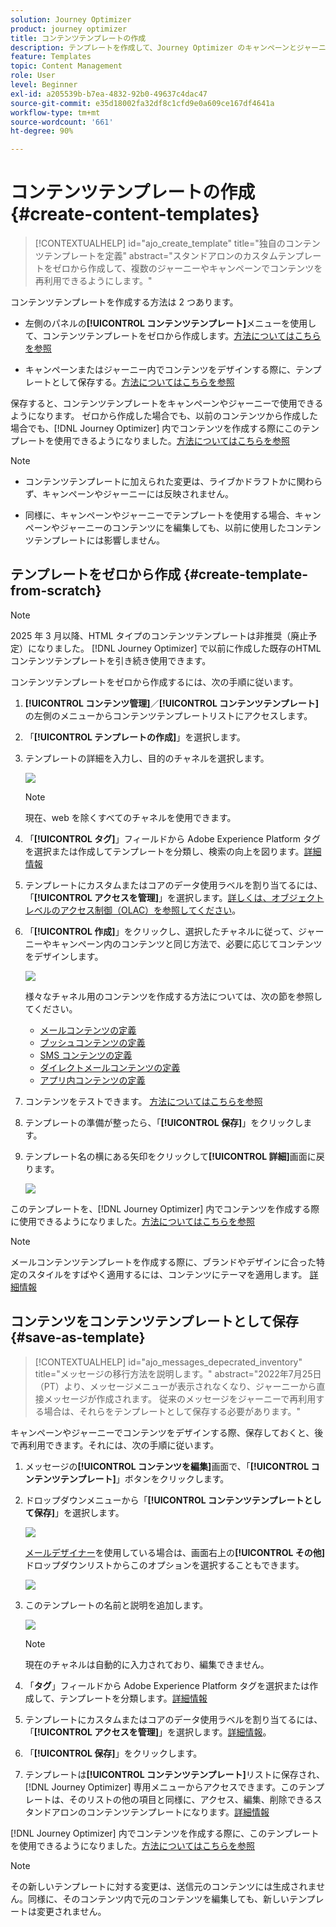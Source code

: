 ```yaml
---
solution: Journey Optimizer
product: journey optimizer
title: コンテンツテンプレートの作成
description: テンプレートを作成して、Journey Optimizer のキャンペーンとジャーニーでコンテンツを再利用する方法を学ぶ
feature: Templates
topic: Content Management
role: User
level: Beginner
exl-id: a205539b-b7ea-4832-92b0-49637c4dac47
source-git-commit: e35d18002fa32df8c1cfd9e0a609ce167df4641a
workflow-type: tm+mt
source-wordcount: '661'
ht-degree: 90%

---
```


# コンテンツテンプレートの作成 {#create-content-templates}

>[!CONTEXTUALHELP]
>id="ajo_create_template"
>title="独自のコンテンツテンプレートを定義"
>abstract="スタンドアロンのカスタムテンプレートをゼロから作成して、複数のジャーニーやキャンペーンでコンテンツを再利用できるようにします。"

コンテンツテンプレートを作成する方法は 2 つあります。

* 左側のパネルの&#x200B;**[!UICONTROL コンテンツテンプレート]**&#x200B;メニューを使用して、コンテンツテンプレートをゼロから作成します。[方法についてはこちらを参照](#create-template-from-scratch)

* キャンペーンまたはジャーニー内でコンテンツをデザインする際に、テンプレートとして保存する。[方法についてはこちらを参照](#save-as-template)

保存すると、コンテンツテンプレートをキャンペーンやジャーニーで使用できるようになります。 ゼロから作成した場合でも、以前のコンテンツから作成した場合でも、[!DNL Journey Optimizer] 内でコンテンツを作成する際にこのテンプレートを使用できるようになりました。[方法についてはこちらを参照](#use-content-templates)

>[!NOTE]
>
>* コンテンツテンプレートに加えられた変更は、ライブかドラフトかに関わらず、キャンペーンやジャーニーには反映されません。
>
>* 同様に、キャンペーンやジャーニーでテンプレートを使用する場合、キャンペーンやジャーニーのコンテンツにを編集しても、以前に使用したコンテンツテンプレートには影響しません。

## テンプレートをゼロから作成 {#create-template-from-scratch}

>[!NOTE]
>
>2025 年 3 月以降、HTML タイプのコンテンツテンプレートは非推奨（廃止予定）になりました。 [!DNL Journey Optimizer] で以前に作成した既存のHTML コンテンツテンプレートを引き続き使用できます。

コンテンツテンプレートをゼロから作成するには、次の手順に従います。

1. **[!UICONTROL コンテンツ管理]**／**[!UICONTROL コンテンツテンプレート]**&#x200B;の左側のメニューからコンテンツテンプレートリストにアクセスします。

1. 「**[!UICONTROL テンプレートの作成]**」を選択します。

1. テンプレートの詳細を入力し、目的のチャネルを選択します。

   ![](assets/content-template-channels.png)

   >[!NOTE]
   >
   >現在、web を除くすべてのチャネルを使用できます。

1. 「**[!UICONTROL タグ]**」フィールドから Adobe Experience Platform タグを選択または作成してテンプレートを分類し、検索の向上を図ります。[詳細情報](../start/search-filter-categorize.md#tags)

1. テンプレートにカスタムまたはコアのデータ使用ラベルを割り当てるには、「**[!UICONTROL アクセスを管理]**」を選択します。[詳しくは、オブジェクトレベルのアクセス制御（OLAC）を参照してください](../administration/object-based-access.md)。

1. 「**[!UICONTROL 作成]**」をクリックし、選択したチャネルに従って、ジャーニーやキャンペーン内のコンテンツと同じ方法で、必要に応じてコンテンツをデザインします。

   ![](assets/content-template-edition.png)

   様々なチャネル用のコンテンツを作成する方法については、次の節を参照してください。
   * [メールコンテンツの定義](../email/get-started-email-design.md)
   * [プッシュコンテンツの定義](../push/design-push.md)
   * [SMS コンテンツの定義](../sms/create-sms.md#sms-content)
   * [ダイレクトメールコンテンツの定義](../direct-mail/create-direct-mail.md)
   * [アプリ内コンテンツの定義](../in-app/design-in-app.md)

1. コンテンツをテストできます。 [方法についてはこちらを参照](#test-template)

1. テンプレートの準備が整ったら、「**[!UICONTROL 保存]**」をクリックします。

1. テンプレート名の横にある矢印をクリックして&#x200B;**[!UICONTROL 詳細]**&#x200B;画面に戻ります。

   ![](assets/content-template-back.png)

このテンプレートを、[!DNL Journey Optimizer] 内でコンテンツを作成する際に使用できるようになりました。[方法についてはこちらを参照](#use-content-templates)

>[!NOTE]
>
>メールコンテンツテンプレートを作成する際に、ブランドやデザインに合った特定のスタイルをすばやく適用するには、コンテンツにテーマを適用します。 [詳細情報](../email/apply-email-themes.md)

## コンテンツをコンテンツテンプレートとして保存 {#save-as-template}

>[!CONTEXTUALHELP]
>id="ajo_messages_depecrated_inventory"
>title="メッセージの移行方法を説明します。"
>abstract="2022年7月25日（PT）より、メッセージメニューが表示されなくなり、ジャーニーから直接メッセージが作成されます。 従来のメッセージをジャーニーで再利用する場合は、それらをテンプレートとして保存する必要があります。"

キャンペーンやジャーニーでコンテンツをデザインする際、保存しておくと、後で再利用できます。それには、次の手順に従います。

1. メッセージの&#x200B;**[!UICONTROL コンテンツを編集]**&#x200B;画面で、「**[!UICONTROL コンテンツテンプレート]**」ボタンをクリックします。

1. ドロップダウンメニューから「**[!UICONTROL コンテンツテンプレートとして保存]**」を選択します。

   ![](assets/content-template-button-save.png)

   [メールデザイナー](../email/get-started-email-design.md)を使用している場合は、画面右上の&#x200B;**[!UICONTROL その他]**&#x200B;ドロップダウンリストからこのオプションを選択することもできます。

   ![](assets/content-template-more-button-save.png)

1. このテンプレートの名前と説明を追加します。

   ![](assets/content-template-name.png)

   >[!NOTE]
   >
   >現在のチャネルは自動的に入力されており、編集できません。

1. 「**タグ**」フィールドから Adobe Experience Platform タグを選択または作成して、テンプレートを分類します。[詳細情報](../start/search-filter-categorize.md#tags)

1. テンプレートにカスタムまたはコアのデータ使用ラベルを割り当てるには、「**[!UICONTROL アクセスを管理]**」を選択します。[詳細情報](../administration/object-based-access.md)。

1. 「**[!UICONTROL 保存]**」をクリックします。

1. テンプレートは&#x200B;**[!UICONTROL コンテンツテンプレート]**&#x200B;リストに保存され、[!DNL Journey Optimizer] 専用メニューからアクセスできます。このテンプレートは、そのリストの他の項目と同様に、アクセス、編集、削除できるスタンドアロンのコンテンツテンプレートになります。[詳細情報](#access-manage-templates)

[!DNL Journey Optimizer] 内でコンテンツを作成する際に、このテンプレートを使用できるようになりました。[方法についてはこちらを参照](#use-content-templates)

>[!NOTE]
>
>その新しいテンプレートに対する変更は、送信元のコンテンツには生成されません。同様に、そのコンテンツ内で元のコンテンツを編集しても、新しいテンプレートは変更されません。
